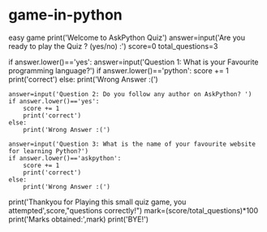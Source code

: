 # game-in-python
easy game
print('Welcome to AskPython Quiz')
answer=input('Are you ready to play the Quiz ? (yes/no) :')
score=0
total_questions=3

if answer.lower()=='yes':
    answer=input('Question 1: What is your Favourite programming language?')
    if answer.lower()=='python':
        score += 1
        print('correct')
    else:
        print('Wrong Answer :(')


    answer=input('Question 2: Do you follow any author on AskPython? ')
    if answer.lower()=='yes':
        score += 1
        print('correct')
    else:
        print('Wrong Answer :(')

    answer=input('Question 3: What is the name of your favourite website for learning Python?')
    if answer.lower()=='askpython':
        score += 1
        print('correct')
    else:
        print('Wrong Answer :(')

print('Thankyou for Playing this small quiz game, you attempted',score,"questions correctly!")
mark=(score/total_questions)*100
print('Marks obtained:',mark)
print('BYE!')
